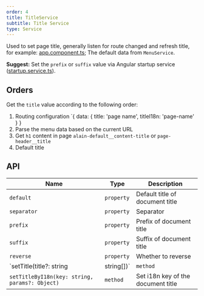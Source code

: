 ```yaml
---
order: 4
title: TitleService
subtitle: Title Service
type: Service
---
```


Used to set page title, generally listen for route changed and refresh title, for example: [app.component.ts](https://github.com/ng-alain/ng-alain/blob/master/src/app/app.component.ts#L54); The default data from `MenuService`.

**Suggest:** Set the `prefix` or `suffix` value via Angular startup service ([startup.service.ts](https://github.com/ng-alain/ng-alain/blob/master/src/app/core/startup/startup.service.ts)).

## Orders

Get the `title` value according to the following order:

1. Routing configuration `{ data: { title: 'page name', titleI18n: 'page-name' } }
2. Parse the menu data based on the current URL
3. Get `h1` content in page `alain-default__content-title` or `page-header__title`
4. Default title

## API

| Name                                           | Type       | Description                     |
| ---------------------------------------------- | ---------- | ------------------------------- |
| `default`                                      | `property` | Default title of document title |
| `separator`                                    | `property` | Separator                       |
| `prefix`                                       | `property` | Prefix of document title        |
| `suffix`                                       | `property` | Suffix of document title        |
| `reverse`                                      | `property` | Whether to reverse              |
| `setTitle(title?: string | string[])`          | `method`   | Set the document title, will be delay `25ms`, pls refer to [#1261](https://github.com/ng-alain/ng-alain/issues/1261)              |
| `setTitleByI18n(key: string, params?: Object)` | `method`   | Set i18n key of the document title |
